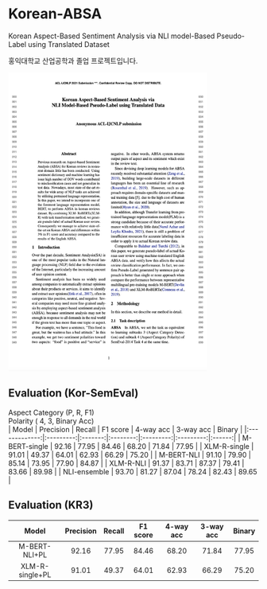 # Korean-ABSA
Korean Aspect-Based Sentiment Analysis via NLI model-Based Pseudo-Label using Translated Dataset

홍익대학교 산업공학과 졸업 프로젝트입니다.

<img src="image/abstract.png" width="400" height="600">


## Evaluation (Kor-SemEval)
Aspect Category (P, R, F1)      
Polarity ( 4, 3, Binary Acc)      
| Model         | Precision |  Recall | F1 score | 4-way acc | 3-way acc | Binary |
|:-------------:|:---------:|:-------:|:--------:|:---------:|:---------:|:------:|
| M-BERT-single |   92.16   |  77.95  |   84.46  |   68.20   |   71.84   |  77.95 |
| XLM-R-single  |   91.01   |  49.37  |   64.01  |   62.93   |   66.29   |  75.20 | 
| M-BERT-NLI    |   91.10   |  79.90  |   85.14  |   73.95   |   77.90   |  84.87 | 
| XLM-R-NLI     |   91.37   |  83.71  |   87.37  |   79.41   |   83.66   |  89.98 |
| NLI-ensemble  |   93.70   |  81.27  |   87.04  |   78.24   |   82.43   |  89.65 |

## Evaluation (KR3)
| Model            | Precision |  Recall | F1 score | 4-way acc | 3-way acc | Binary |
|:----------------:|:---------:|:-------:|:--------:|:---------:|:---------:|:------:|
| M-BERT-NLI+PL    |   92.16   |  77.95  |   84.46  |   68.20   |   71.84   |  77.95 |
| XLM-R-single+PL  |   91.01   |  49.37  |   64.01  |   62.93   |   66.29   |  75.20 | 
